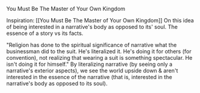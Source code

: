 You Must Be The Master of Your Own Kingdom

Inspiration: [[You Must Be The Master of Your Own Kingdom]]
On this idea of being interested in a narrative's body as opposed to its' soul.
The essence of a story vs its facts.

"Religion has done to the spiritual significance of narrative what the businessman did to the suit. He's literalized it. He's doing it for others (for convention), not realizing that wearing a suit is something spectacular. He isn't doing it for himself." By literalizing narrative (by seeing only a narrative's exterior aspects), we see the world upside down & aren't interested in the essence of the narrative (that is, interested in the narrative's body as opposed to its soul).
